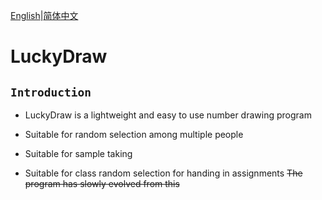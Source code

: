 [English](README.md)|[简体中文](README_zh-CN.md)

# LuckyDraw

## `Introduction`

- LuckyDraw is a lightweight and easy to use number drawing program

- Suitable for random selection among multiple people

- Suitable for sample taking

- Suitable for class random selection for handing in assignments ~~The program has slowly evolved from this~~
